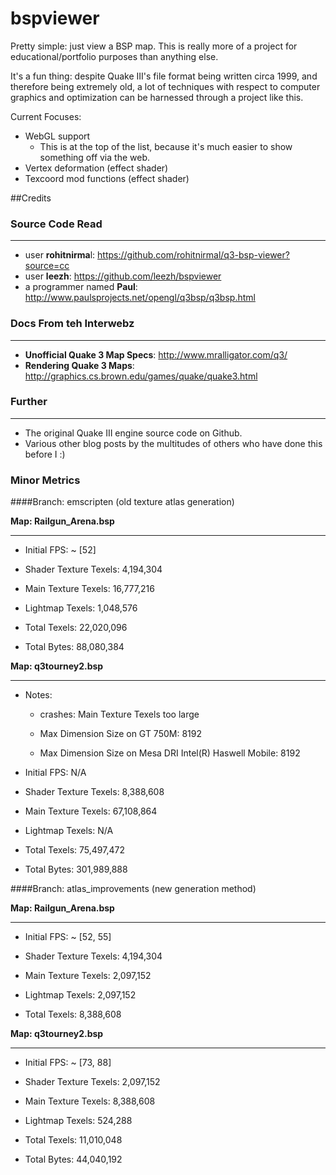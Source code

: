 bspviewer
=========

Pretty simple: just view a BSP map. This is really more of a project for educational/portfolio purposes than anything else.

It's a fun thing: despite Quake III's file format being written circa 1999, and therefore being extremely old, a lot of techniques with respect to computer graphics and optimization can be harnessed through a project like this.

Current Focuses:

- WebGL support
    * This is at the top of the list, because it's much easier to show something off via the web.
- Vertex deformation (effect shader)
- Texcoord mod functions (effect shader)

##Credits

### Source Code Read
___

* user **rohitnirma**l: https://github.com/rohitnirmal/q3-bsp-viewer?source=cc
* user **leezh**: https://github.com/leezh/bspviewer
* a programmer named **Paul**: http://www.paulsprojects.net/opengl/q3bsp/q3bsp.html

### Docs From teh Interwebz
___
* **Unofficial Quake 3 Map Specs**: http://www.mralligator.com/q3/
* **Rendering Quake 3 Maps**: http://graphics.cs.brown.edu/games/quake/quake3.html 

### Further
___
  * The original Quake III engine source code on Github.
  * Various other blog posts by the multitudes of others who have done this before I :)

### Minor Metrics

####Branch: emscripten (old texture atlas generation)

**Map: Railgun_Arena.bsp**
_____________________________________

* Initial FPS: ~ [52]

* Shader Texture Texels: 4,194,304

* Main Texture Texels: 16,777,216

* Lightmap Texels: 1,048,576

* Total Texels: 22,020,096

* Total Bytes: 88,080,384

**Map: q3tourney2.bsp**
_____________________________________

* Notes:
	
	- crashes: Main Texture Texels too large
	
	- Max Dimension Size on GT 750M: 8192  

	- Max Dimension Size on Mesa DRI Intel(R) Haswell Mobile: 8192

* Initial FPS: N/A

* Shader Texture Texels: 8,388,608

* Main Texture Texels: 67,108,864

* Lightmap Texels: N/A

* Total Texels: 75,497,472

* Total Bytes: 301,989,888

####Branch: atlas_improvements (new generation method)

**Map: Railgun_Arena.bsp**
_____________________________________

* Initial FPS: ~ [52, 55]

* Shader Texture Texels: 4,194,304

* Main Texture Texels: 2,097,152

* Lightmap Texels: 2,097,152

* Total Texels: 8,388,608

**Map: q3tourney2.bsp**
_____________________________________

* Initial FPS: ~ [73, 88]

* Shader Texture Texels: 2,097,152

* Main Texture Texels: 8,388,608

* Lightmap Texels: 524,288

* Total Texels: 11,010,048

* Total Bytes: 44,040,192
